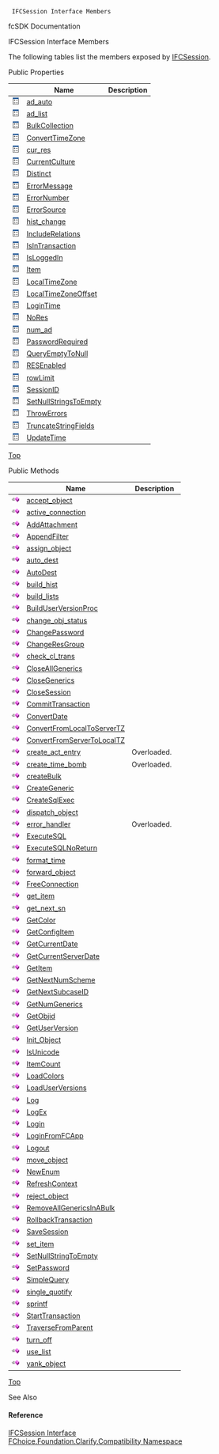 ﻿     IFCSession Interface Members                                                   

fcSDK Documentation

IFCSession Interface Members

The following tables list the members exposed by [IFCSession](FChoice.Foundation.Clarify.Compatibility~FChoice.Foundation.Clarify.Compatibility.IFCSession.md).

Public Properties

|   | Name | Description |
| --- | --- | --- |
| ![ Property](dotnetimages/Property.png) | [ad_auto](FChoice.Foundation.Clarify.Compatibility~FChoice.Foundation.Clarify.Compatibility.IFCSession~ad_auto.md) |   |
| ![ Property](dotnetimages/Property.png) | [ad_list](FChoice.Foundation.Clarify.Compatibility~FChoice.Foundation.Clarify.Compatibility.IFCSession~ad_list.md) |   |
| ![ Property](dotnetimages/Property.png) | [BulkCollection](FChoice.Foundation.Clarify.Compatibility~FChoice.Foundation.Clarify.Compatibility.IFCSession~BulkCollection.md) |   |
| ![ Property](dotnetimages/Property.png) | [ConvertTimeZone](FChoice.Foundation.Clarify.Compatibility~FChoice.Foundation.Clarify.Compatibility.IFCSession~ConvertTimeZone.md) |   |
| ![ Property](dotnetimages/Property.png) | [cur_res](FChoice.Foundation.Clarify.Compatibility~FChoice.Foundation.Clarify.Compatibility.IFCSession~cur_res.md) |   |
| ![ Property](dotnetimages/Property.png) | [CurrentCulture](FChoice.Foundation.Clarify.Compatibility~FChoice.Foundation.Clarify.Compatibility.IFCSession~CurrentCulture.md) |   |
| ![ Property](dotnetimages/Property.png) | [Distinct](FChoice.Foundation.Clarify.Compatibility~FChoice.Foundation.Clarify.Compatibility.IFCSession~Distinct.md) |   |
| ![ Property](dotnetimages/Property.png) | [ErrorMessage](FChoice.Foundation.Clarify.Compatibility~FChoice.Foundation.Clarify.Compatibility.IFCSession~ErrorMessage.md) |   |
| ![ Property](dotnetimages/Property.png) | [ErrorNumber](FChoice.Foundation.Clarify.Compatibility~FChoice.Foundation.Clarify.Compatibility.IFCSession~ErrorNumber.md) |   |
| ![ Property](dotnetimages/Property.png) | [ErrorSource](FChoice.Foundation.Clarify.Compatibility~FChoice.Foundation.Clarify.Compatibility.IFCSession~ErrorSource.md) |   |
| ![ Property](dotnetimages/Property.png) | [hist_change](FChoice.Foundation.Clarify.Compatibility~FChoice.Foundation.Clarify.Compatibility.IFCSession~hist_change.md) |   |
| ![ Property](dotnetimages/Property.png) | [IncludeRelations](FChoice.Foundation.Clarify.Compatibility~FChoice.Foundation.Clarify.Compatibility.IFCSession~IncludeRelations.md) |   |
| ![ Property](dotnetimages/Property.png) | [IsInTransaction](FChoice.Foundation.Clarify.Compatibility~FChoice.Foundation.Clarify.Compatibility.IFCSession~IsInTransaction.md) |   |
| ![ Property](dotnetimages/Property.png) | [IsLoggedIn](FChoice.Foundation.Clarify.Compatibility~FChoice.Foundation.Clarify.Compatibility.IFCSession~IsLoggedIn.md) |   |
| ![ Property](dotnetimages/Property.png) | [Item](FChoice.Foundation.Clarify.Compatibility~FChoice.Foundation.Clarify.Compatibility.IFCSession~Item.md) |   |
| ![ Property](dotnetimages/Property.png) | [LocalTimeZone](FChoice.Foundation.Clarify.Compatibility~FChoice.Foundation.Clarify.Compatibility.IFCSession~LocalTimeZone.md) |   |
| ![ Property](dotnetimages/Property.png) | [LocalTimeZoneOffset](FChoice.Foundation.Clarify.Compatibility~FChoice.Foundation.Clarify.Compatibility.IFCSession~LocalTimeZoneOffset.md) |   |
| ![ Property](dotnetimages/Property.png) | [LoginTime](FChoice.Foundation.Clarify.Compatibility~FChoice.Foundation.Clarify.Compatibility.IFCSession~LoginTime.md) |   |
| ![ Property](dotnetimages/Property.png) | [NoRes](FChoice.Foundation.Clarify.Compatibility~FChoice.Foundation.Clarify.Compatibility.IFCSession~NoRes.md) |   |
| ![ Property](dotnetimages/Property.png) | [num_ad](FChoice.Foundation.Clarify.Compatibility~FChoice.Foundation.Clarify.Compatibility.IFCSession~num_ad.md) |   |
| ![ Property](dotnetimages/Property.png) | [PasswordRequired](FChoice.Foundation.Clarify.Compatibility~FChoice.Foundation.Clarify.Compatibility.IFCSession~PasswordRequired.md) |   |
| ![ Property](dotnetimages/Property.png) | [QueryEmptyToNull](FChoice.Foundation.Clarify.Compatibility~FChoice.Foundation.Clarify.Compatibility.IFCSession~QueryEmptyToNull.md) |   |
| ![ Property](dotnetimages/Property.png) | [RESEnabled](FChoice.Foundation.Clarify.Compatibility~FChoice.Foundation.Clarify.Compatibility.IFCSession~RESEnabled.md) |   |
| ![ Property](dotnetimages/Property.png) | [rowLimit](FChoice.Foundation.Clarify.Compatibility~FChoice.Foundation.Clarify.Compatibility.IFCSession~rowLimit.md) |   |
| ![ Property](dotnetimages/Property.png) | [SessionID](FChoice.Foundation.Clarify.Compatibility~FChoice.Foundation.Clarify.Compatibility.IFCSession~SessionID.md) |   |
| ![ Property](dotnetimages/Property.png) | [SetNullStringsToEmpty](FChoice.Foundation.Clarify.Compatibility~FChoice.Foundation.Clarify.Compatibility.IFCSession~SetNullStringsToEmpty.md) |   |
| ![ Property](dotnetimages/Property.png) | [ThrowErrors](FChoice.Foundation.Clarify.Compatibility~FChoice.Foundation.Clarify.Compatibility.IFCSession~ThrowErrors.md) |   |
| ![ Property](dotnetimages/Property.png) | [TruncateStringFields](FChoice.Foundation.Clarify.Compatibility~FChoice.Foundation.Clarify.Compatibility.IFCSession~TruncateStringFields.md) |   |
| ![ Property](dotnetimages/Property.png) | [UpdateTime](FChoice.Foundation.Clarify.Compatibility~FChoice.Foundation.Clarify.Compatibility.IFCSession~UpdateTime.md) |   |

[Top](#top)

Public Methods

|   | Name | Description |
| --- | --- | --- |
| ![ Method](dotnetimages/Method.png) | [accept_object](FChoice.Foundation.Clarify.Compatibility~FChoice.Foundation.Clarify.Compatibility.IFCSession~accept_object.md) |   |
| ![ Method](dotnetimages/Method.png) | [active_connection](FChoice.Foundation.Clarify.Compatibility~FChoice.Foundation.Clarify.Compatibility.IFCSession~active_connection.md) |   |
| ![ Method](dotnetimages/Method.png) | [AddAttachment](FChoice.Foundation.Clarify.Compatibility~FChoice.Foundation.Clarify.Compatibility.IFCSession~AddAttachment.md) |   |
| ![ Method](dotnetimages/Method.png) | [AppendFilter](FChoice.Foundation.Clarify.Compatibility~FChoice.Foundation.Clarify.Compatibility.IFCSession~AppendFilter.md) |   |
| ![ Method](dotnetimages/Method.png) | [assign_object](FChoice.Foundation.Clarify.Compatibility~FChoice.Foundation.Clarify.Compatibility.IFCSession~assign_object.md) |   |
| ![ Method](dotnetimages/Method.png) | [auto_dest](FChoice.Foundation.Clarify.Compatibility~FChoice.Foundation.Clarify.Compatibility.IFCSession~auto_dest.md) |   |
| ![ Method](dotnetimages/Method.png) | [AutoDest](FChoice.Foundation.Clarify.Compatibility~FChoice.Foundation.Clarify.Compatibility.IFCSession~AutoDest.md) |   |
| ![ Method](dotnetimages/Method.png) | [build_hist](FChoice.Foundation.Clarify.Compatibility~FChoice.Foundation.Clarify.Compatibility.IFCSession~build_hist.md) |   |
| ![ Method](dotnetimages/Method.png) | [build_lists](FChoice.Foundation.Clarify.Compatibility~FChoice.Foundation.Clarify.Compatibility.IFCSession~build_lists.md) |   |
| ![ Method](dotnetimages/Method.png) | [BuildUserVersionProc](FChoice.Foundation.Clarify.Compatibility~FChoice.Foundation.Clarify.Compatibility.IFCSession~BuildUserVersionProc.md) |   |
| ![ Method](dotnetimages/Method.png) | [change_obj_status](FChoice.Foundation.Clarify.Compatibility~FChoice.Foundation.Clarify.Compatibility.IFCSession~change_obj_status.md) |   |
| ![ Method](dotnetimages/Method.png) | [ChangePassword](FChoice.Foundation.Clarify.Compatibility~FChoice.Foundation.Clarify.Compatibility.IFCSession~ChangePassword.md) |   |
| ![ Method](dotnetimages/Method.png) | [ChangeResGroup](FChoice.Foundation.Clarify.Compatibility~FChoice.Foundation.Clarify.Compatibility.IFCSession~ChangeResGroup.md) |   |
| ![ Method](dotnetimages/Method.png) | [check_cl_trans](FChoice.Foundation.Clarify.Compatibility~FChoice.Foundation.Clarify.Compatibility.IFCSession~check_cl_trans.md) |   |
| ![ Method](dotnetimages/Method.png) | [CloseAllGenerics](FChoice.Foundation.Clarify.Compatibility~FChoice.Foundation.Clarify.Compatibility.IFCSession~CloseAllGenerics.md) |   |
| ![ Method](dotnetimages/Method.png) | [CloseGenerics](FChoice.Foundation.Clarify.Compatibility~FChoice.Foundation.Clarify.Compatibility.IFCSession~CloseGenerics.md) |   |
| ![ Method](dotnetimages/Method.png) | [CloseSession](FChoice.Foundation.Clarify.Compatibility~FChoice.Foundation.Clarify.Compatibility.IFCSession~CloseSession.md) |   |
| ![ Method](dotnetimages/Method.png) | [CommitTransaction](FChoice.Foundation.Clarify.Compatibility~FChoice.Foundation.Clarify.Compatibility.IFCSession~CommitTransaction.md) |   |
| ![ Method](dotnetimages/Method.png) | [ConvertDate](FChoice.Foundation.Clarify.Compatibility~FChoice.Foundation.Clarify.Compatibility.IFCSession~ConvertDate.md) |   |
| ![ Method](dotnetimages/Method.png) | [ConvertFromLocalToServerTZ](FChoice.Foundation.Clarify.Compatibility~FChoice.Foundation.Clarify.Compatibility.IFCSession~ConvertFromLocalToServerTZ.md) |   |
| ![ Method](dotnetimages/Method.png) | [ConvertFromServerToLocalTZ](FChoice.Foundation.Clarify.Compatibility~FChoice.Foundation.Clarify.Compatibility.IFCSession~ConvertFromServerToLocalTZ.md) |   |
| ![ Method](dotnetimages/Method.png) | [create_act_entry](FChoice.Foundation.Clarify.Compatibility~FChoice.Foundation.Clarify.Compatibility.IFCSession~create_act_entry.md) | Overloaded.    |
| ![ Method](dotnetimages/Method.png) | [create_time_bomb](FChoice.Foundation.Clarify.Compatibility~FChoice.Foundation.Clarify.Compatibility.IFCSession~create_time_bomb.md) | Overloaded.    |
| ![ Method](dotnetimages/Method.png) | [createBulk](FChoice.Foundation.Clarify.Compatibility~FChoice.Foundation.Clarify.Compatibility.IFCSession~createBulk.md) |   |
| ![ Method](dotnetimages/Method.png) | [CreateGeneric](FChoice.Foundation.Clarify.Compatibility~FChoice.Foundation.Clarify.Compatibility.IFCSession~CreateGeneric.md) |   |
| ![ Method](dotnetimages/Method.png) | [CreateSqlExec](FChoice.Foundation.Clarify.Compatibility~FChoice.Foundation.Clarify.Compatibility.IFCSession~CreateSqlExec.md) |   |
| ![ Method](dotnetimages/Method.png) | [dispatch_object](FChoice.Foundation.Clarify.Compatibility~FChoice.Foundation.Clarify.Compatibility.IFCSession~dispatch_object.md) |   |
| ![ Method](dotnetimages/Method.png) | [error_handler](FChoice.Foundation.Clarify.Compatibility~FChoice.Foundation.Clarify.Compatibility.IFCSession~error_handler.md) | Overloaded.    |
| ![ Method](dotnetimages/Method.png) | [ExecuteSQL](FChoice.Foundation.Clarify.Compatibility~FChoice.Foundation.Clarify.Compatibility.IFCSession~ExecuteSQL.md) |   |
| ![ Method](dotnetimages/Method.png) | [ExecuteSQLNoReturn](FChoice.Foundation.Clarify.Compatibility~FChoice.Foundation.Clarify.Compatibility.IFCSession~ExecuteSQLNoReturn.md) |   |
| ![ Method](dotnetimages/Method.png) | [format_time](FChoice.Foundation.Clarify.Compatibility~FChoice.Foundation.Clarify.Compatibility.IFCSession~format_time.md) |   |
| ![ Method](dotnetimages/Method.png) | [forward_object](FChoice.Foundation.Clarify.Compatibility~FChoice.Foundation.Clarify.Compatibility.IFCSession~forward_object.md) |   |
| ![ Method](dotnetimages/Method.png) | [FreeConnection](FChoice.Foundation.Clarify.Compatibility~FChoice.Foundation.Clarify.Compatibility.IFCSession~FreeConnection.md) |   |
| ![ Method](dotnetimages/Method.png) | [get_item](FChoice.Foundation.Clarify.Compatibility~FChoice.Foundation.Clarify.Compatibility.IFCSession~get_item.md) |   |
| ![ Method](dotnetimages/Method.png) | [get_next_sn](FChoice.Foundation.Clarify.Compatibility~FChoice.Foundation.Clarify.Compatibility.IFCSession~get_next_sn.md) |   |
| ![ Method](dotnetimages/Method.png) | [GetColor](FChoice.Foundation.Clarify.Compatibility~FChoice.Foundation.Clarify.Compatibility.IFCSession~GetColor.md) |   |
| ![ Method](dotnetimages/Method.png) | [GetConfigItem](FChoice.Foundation.Clarify.Compatibility~FChoice.Foundation.Clarify.Compatibility.IFCSession~GetConfigItem.md) |   |
| ![ Method](dotnetimages/Method.png) | [GetCurrentDate](FChoice.Foundation.Clarify.Compatibility~FChoice.Foundation.Clarify.Compatibility.IFCSession~GetCurrentDate.md) |   |
| ![ Method](dotnetimages/Method.png) | [GetCurrentServerDate](FChoice.Foundation.Clarify.Compatibility~FChoice.Foundation.Clarify.Compatibility.IFCSession~GetCurrentServerDate.md) |   |
| ![ Method](dotnetimages/Method.png) | [GetItem](FChoice.Foundation.Clarify.Compatibility~FChoice.Foundation.Clarify.Compatibility.IFCSession~GetItem.md) |   |
| ![ Method](dotnetimages/Method.png) | [GetNextNumScheme](FChoice.Foundation.Clarify.Compatibility~FChoice.Foundation.Clarify.Compatibility.IFCSession~GetNextNumScheme.md) |   |
| ![ Method](dotnetimages/Method.png) | [GetNextSubcaseID](FChoice.Foundation.Clarify.Compatibility~FChoice.Foundation.Clarify.Compatibility.IFCSession~GetNextSubcaseID.md) |   |
| ![ Method](dotnetimages/Method.png) | [GetNumGenerics](FChoice.Foundation.Clarify.Compatibility~FChoice.Foundation.Clarify.Compatibility.IFCSession~GetNumGenerics.md) |   |
| ![ Method](dotnetimages/Method.png) | [GetObjid](FChoice.Foundation.Clarify.Compatibility~FChoice.Foundation.Clarify.Compatibility.IFCSession~GetObjid.md) |   |
| ![ Method](dotnetimages/Method.png) | [GetUserVersion](FChoice.Foundation.Clarify.Compatibility~FChoice.Foundation.Clarify.Compatibility.IFCSession~GetUserVersion.md) |   |
| ![ Method](dotnetimages/Method.png) | [Init_Object](FChoice.Foundation.Clarify.Compatibility~FChoice.Foundation.Clarify.Compatibility.IFCSession~Init_Object.md) |   |
| ![ Method](dotnetimages/Method.png) | [IsUnicode](FChoice.Foundation.Clarify.Compatibility~FChoice.Foundation.Clarify.Compatibility.IFCSession~IsUnicode.md) |   |
| ![ Method](dotnetimages/Method.png) | [ItemCount](FChoice.Foundation.Clarify.Compatibility~FChoice.Foundation.Clarify.Compatibility.IFCSession~ItemCount.md) |   |
| ![ Method](dotnetimages/Method.png) | [LoadColors](FChoice.Foundation.Clarify.Compatibility~FChoice.Foundation.Clarify.Compatibility.IFCSession~LoadColors.md) |   |
| ![ Method](dotnetimages/Method.png) | [LoadUserVersions](FChoice.Foundation.Clarify.Compatibility~FChoice.Foundation.Clarify.Compatibility.IFCSession~LoadUserVersions.md) |   |
| ![ Method](dotnetimages/Method.png) | [Log](FChoice.Foundation.Clarify.Compatibility~FChoice.Foundation.Clarify.Compatibility.IFCSession~Log.md) |   |
| ![ Method](dotnetimages/Method.png) | [LogEx](FChoice.Foundation.Clarify.Compatibility~FChoice.Foundation.Clarify.Compatibility.IFCSession~LogEx.md) |   |
| ![ Method](dotnetimages/Method.png) | [Login](FChoice.Foundation.Clarify.Compatibility~FChoice.Foundation.Clarify.Compatibility.IFCSession~Login.md) |   |
| ![ Method](dotnetimages/Method.png) | [LoginFromFCApp](FChoice.Foundation.Clarify.Compatibility~FChoice.Foundation.Clarify.Compatibility.IFCSession~LoginFromFCApp.md) |   |
| ![ Method](dotnetimages/Method.png) | [Logout](FChoice.Foundation.Clarify.Compatibility~FChoice.Foundation.Clarify.Compatibility.IFCSession~Logout.md) |   |
| ![ Method](dotnetimages/Method.png) | [move_object](FChoice.Foundation.Clarify.Compatibility~FChoice.Foundation.Clarify.Compatibility.IFCSession~move_object.md) |   |
| ![ Method](dotnetimages/Method.png) | [NewEnum](FChoice.Foundation.Clarify.Compatibility~FChoice.Foundation.Clarify.Compatibility.IFCSession~NewEnum.md) |   |
| ![ Method](dotnetimages/Method.png) | [RefreshContext](FChoice.Foundation.Clarify.Compatibility~FChoice.Foundation.Clarify.Compatibility.IFCSession~RefreshContext.md) |   |
| ![ Method](dotnetimages/Method.png) | [reject_object](FChoice.Foundation.Clarify.Compatibility~FChoice.Foundation.Clarify.Compatibility.IFCSession~reject_object.md) |   |
| ![ Method](dotnetimages/Method.png) | [RemoveAllGenericsInABulk](FChoice.Foundation.Clarify.Compatibility~FChoice.Foundation.Clarify.Compatibility.IFCSession~RemoveAllGenericsInABulk.md) |   |
| ![ Method](dotnetimages/Method.png) | [RollbackTransaction](FChoice.Foundation.Clarify.Compatibility~FChoice.Foundation.Clarify.Compatibility.IFCSession~RollbackTransaction.md) |   |
| ![ Method](dotnetimages/Method.png) | [SaveSession](FChoice.Foundation.Clarify.Compatibility~FChoice.Foundation.Clarify.Compatibility.IFCSession~SaveSession.md) |   |
| ![ Method](dotnetimages/Method.png) | [set_item](FChoice.Foundation.Clarify.Compatibility~FChoice.Foundation.Clarify.Compatibility.IFCSession~set_item.md) |   |
| ![ Method](dotnetimages/Method.png) | [SetNullStringToEmpty](FChoice.Foundation.Clarify.Compatibility~FChoice.Foundation.Clarify.Compatibility.IFCSession~SetNullStringToEmpty.md) |   |
| ![ Method](dotnetimages/Method.png) | [SetPassword](FChoice.Foundation.Clarify.Compatibility~FChoice.Foundation.Clarify.Compatibility.IFCSession~SetPassword.md) |   |
| ![ Method](dotnetimages/Method.png) | [SimpleQuery](FChoice.Foundation.Clarify.Compatibility~FChoice.Foundation.Clarify.Compatibility.IFCSession~SimpleQuery.md) |   |
| ![ Method](dotnetimages/Method.png) | [single_quotify](FChoice.Foundation.Clarify.Compatibility~FChoice.Foundation.Clarify.Compatibility.IFCSession~single_quotify.md) |   |
| ![ Method](dotnetimages/Method.png) | [sprintf](FChoice.Foundation.Clarify.Compatibility~FChoice.Foundation.Clarify.Compatibility.IFCSession~sprintf.md) |   |
| ![ Method](dotnetimages/Method.png) | [StartTransaction](FChoice.Foundation.Clarify.Compatibility~FChoice.Foundation.Clarify.Compatibility.IFCSession~StartTransaction.md) |   |
| ![ Method](dotnetimages/Method.png) | [TraverseFromParent](FChoice.Foundation.Clarify.Compatibility~FChoice.Foundation.Clarify.Compatibility.IFCSession~TraverseFromParent.md) |   |
| ![ Method](dotnetimages/Method.png) | [turn_off](FChoice.Foundation.Clarify.Compatibility~FChoice.Foundation.Clarify.Compatibility.IFCSession~turn_off.md) |   |
| ![ Method](dotnetimages/Method.png) | [use_list](FChoice.Foundation.Clarify.Compatibility~FChoice.Foundation.Clarify.Compatibility.IFCSession~use_list.md) |   |
| ![ Method](dotnetimages/Method.png) | [yank_object](FChoice.Foundation.Clarify.Compatibility~FChoice.Foundation.Clarify.Compatibility.IFCSession~yank_object.md) |   |

[Top](#top)

See Also

#### Reference

[IFCSession Interface](FChoice.Foundation.Clarify.Compatibility~FChoice.Foundation.Clarify.Compatibility.IFCSession.md)  
[FChoice.Foundation.Clarify.Compatibility Namespace](FChoice.Foundation.Clarify.Compatibility~FChoice.Foundation.Clarify.Compatibility_namespace.md)